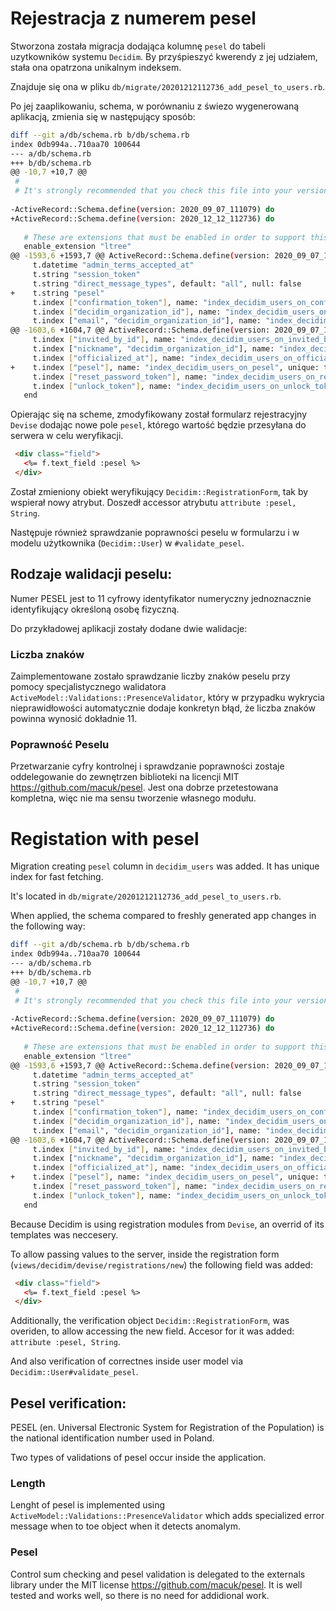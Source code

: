 # Rejestracja z numerem pesel

Stworzona została migracja dodająca kolumnę `pesel` do tabeli uzytkowników systemu `Decidim`. By przyśpieszyć kwerendy z jej udziałem, stała ona opatrzona unikalnym indeksem.

Znajduje się ona w pliku `db/migrate/20201212112736_add_pesel_to_users.rb`. 

Po jej zaaplikowaniu, schema, w porównaniu z świezo wygenerowaną aplikacją, zmienia się w następujący sposób:

```bash
diff --git a/db/schema.rb b/db/schema.rb
index 0db994a..710aa70 100644
--- a/db/schema.rb
+++ b/db/schema.rb
@@ -10,7 +10,7 @@
 #
 # It's strongly recommended that you check this file into your version control system.
 
-ActiveRecord::Schema.define(version: 2020_09_07_111079) do
+ActiveRecord::Schema.define(version: 2020_12_12_112736) do
 
   # These are extensions that must be enabled in order to support this database
   enable_extension "ltree"
@@ -1593,6 +1593,7 @@ ActiveRecord::Schema.define(version: 2020_09_07_111079) do
     t.datetime "admin_terms_accepted_at"
     t.string "session_token"
     t.string "direct_message_types", default: "all", null: false
+    t.string "pesel"
     t.index ["confirmation_token"], name: "index_decidim_users_on_confirmation_token", unique: true
     t.index ["decidim_organization_id"], name: "index_decidim_users_on_decidim_organization_id"
     t.index ["email", "decidim_organization_id"], name: "index_decidim_users_on_email_and_decidim_organization_id", unique: true, where: "((deleted_at IS NULL) AND (managed = false) AND ((type)::text = 'Decidim::User'::text))"
@@ -1603,6 +1604,7 @@ ActiveRecord::Schema.define(version: 2020_09_07_111079) do
     t.index ["invited_by_id"], name: "index_decidim_users_on_invited_by_id"
     t.index ["nickname", "decidim_organization_id"], name: "index_decidim_users_on_nickame_and_decidim_organization_id", unique: true, where: "((deleted_at IS NULL) AND (managed = false))"
     t.index ["officialized_at"], name: "index_decidim_users_on_officialized_at"
+    t.index ["pesel"], name: "index_decidim_users_on_pesel", unique: true
     t.index ["reset_password_token"], name: "index_decidim_users_on_reset_password_token", unique: true
     t.index ["unlock_token"], name: "index_decidim_users_on_unlock_token", unique: true
   end
```

Opierając się na scheme, zmodyfikowany został formularz rejestracyjny `Devise` dodając nowe pole `pesel`, którego wartość  będzie przesyłana do serwera w celu weryfikacji.

```html
 <div class="field">
   <%= f.text_field :pesel %>
 </div>
```

Został zmieniony obiekt weryfikujący `Decidim::RegistrationForm`, tak by wspierał nowy atrybut.
Doszedł accessor atrybutu `attribute :pesel, String`.

Następuje również sprawdzanie poprawności peselu w formularzu i w modelu użytkownika (`Decidim::User`) w 
`#validate_pesel`.

## Rodzaje walidacji peselu:

Numer PESEL jest to 11 cyfrowy identyfikator numeryczny jednoznacznie identyfikujący określoną osobę fizyczną.

Do przykładowej aplikacji zostały dodane dwie walidacje:
### Liczba znaków
Zaimplementowane zostało sprawdzanie liczby znaków peselu przy pomocy specjalistycznego walidatora `ActiveModel::Validations::PresenceValidator`, który w przypadku wykrycia nieprawidłowości automatycznie dodaje konkretyn błąd, że liczba znaków powinna wynosić dokładnie 11. 
### Poprawność Peselu

Przetwarzanie cyfry kontrolnej i sprawdzanie poprawności zostaje oddelegowanie do zewnętrzen biblioteki na licencji MIT https://github.com/macuk/pesel. Jest ona dobrze przetestowana kompletna, więc nie ma sensu tworzenie własnego modułu. 





# Registation with pesel

Migration creating `pesel` column in `decidim_users` was added. It has unique index for fast fetching.

It's located in `db/migrate/20201212112736_add_pesel_to_users.rb`. 

When applied, the schema compared to freshly generated app changes in the following way:


```bash
diff --git a/db/schema.rb b/db/schema.rb
index 0db994a..710aa70 100644
--- a/db/schema.rb
+++ b/db/schema.rb
@@ -10,7 +10,7 @@
 #
 # It's strongly recommended that you check this file into your version control system.
 
-ActiveRecord::Schema.define(version: 2020_09_07_111079) do
+ActiveRecord::Schema.define(version: 2020_12_12_112736) do
 
   # These are extensions that must be enabled in order to support this database
   enable_extension "ltree"
@@ -1593,6 +1593,7 @@ ActiveRecord::Schema.define(version: 2020_09_07_111079) do
     t.datetime "admin_terms_accepted_at"
     t.string "session_token"
     t.string "direct_message_types", default: "all", null: false
+    t.string "pesel"
     t.index ["confirmation_token"], name: "index_decidim_users_on_confirmation_token", unique: true
     t.index ["decidim_organization_id"], name: "index_decidim_users_on_decidim_organization_id"
     t.index ["email", "decidim_organization_id"], name: "index_decidim_users_on_email_and_decidim_organization_id", unique: true, where: "((deleted_at IS NULL) AND (managed = false) AND ((type)::text = 'Decidim::User'::text))"
@@ -1603,6 +1604,7 @@ ActiveRecord::Schema.define(version: 2020_09_07_111079) do
     t.index ["invited_by_id"], name: "index_decidim_users_on_invited_by_id"
     t.index ["nickname", "decidim_organization_id"], name: "index_decidim_users_on_nickame_and_decidim_organization_id", unique: true, where: "((deleted_at IS NULL) AND (managed = false))"
     t.index ["officialized_at"], name: "index_decidim_users_on_officialized_at"
+    t.index ["pesel"], name: "index_decidim_users_on_pesel", unique: true
     t.index ["reset_password_token"], name: "index_decidim_users_on_reset_password_token", unique: true
     t.index ["unlock_token"], name: "index_decidim_users_on_unlock_token", unique: true
   end
```

Because Decidim is using registration modules from `Devise`, an overrid of its templates was neccesery.

To allow passing values to the server, inside the registration form (`views/decidim/devise/registrations/new`) the following field was added:
```html
 <div class="field">
   <%= f.text_field :pesel %>
 </div>
```

Additionally, the verification object `Decidim::RegistrationForm`, was overiden, to allow accessing the new field.
Accesor for it was added: `attribute :pesel, String`.

And also verification of correctnes inside user model via `Decidim::User#validate_pesel`.


## Pesel verification:

PESEL (en. Universal Electronic System for Registration of the Population) is the national identification number used in Poland.

Two types of validations of pesel occur inside the application.
### Length
Lenght of pesel is implemented using `ActiveModel::Validations::PresenceValidator` which adds specialized error message when to toe object when it detects anomalym.

### Pesel  
Control sum checking and pesel validation is delegated to the externals library under the MIT license https://github.com/macuk/pesel. It is well tested and works well, so there is no need for addidional work.

